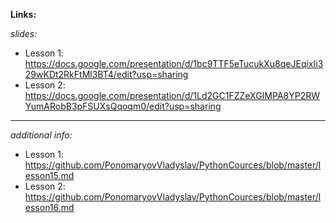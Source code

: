 **Links:**

*slides:*

- Lesson 1: https://docs.google.com/presentation/d/1bc9TTF5eTucukXu8qeJEqixIi329wKDt2RkFtMl3BT4/edit?usp=sharing
- Lesson 2: https://docs.google.com/presentation/d/1Ld2GC1FZZeXGIMPA8YP2RWYumARobB3pFSUXsQqoqm0/edit?usp=sharing 

__________
*additional info:*
- Lesson 1: https://github.com/PonomaryovVladyslav/PythonCources/blob/master/lesson15.md
- Lesson 2: https://github.com/PonomaryovVladyslav/PythonCources/blob/master/lesson16.md
